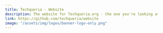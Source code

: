 ```yaml
---
title: Techqueria - Website
description: The website for Techqueria.org - the one you're looking at! You should contribute. 😊
link: https://github.com/techqueria/website
image: "/assets/img/logos/banner-logo-only.png"
---
```

